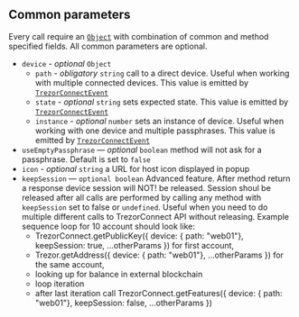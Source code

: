 ## Common parameters
Every call require an [`Object`](https://developer.mozilla.org/en-US/docs/Web/JavaScript/Reference/Global_Objects/Object) with combination of common and method specified fields.
All common parameters are optional.

* `device` - *optional* `Object`
    - `path` - *obligatory* `string` call to a direct device. Useful when working with multiple connected devices. This value is emitted by [`TrezorConnectEvent`](../events.md)
    - `state` - *optional* `string` sets expected state. This value is emitted by [`TrezorConnectEvent`](../events.md)
    - `instance` - *optional* `number` sets an instance of device. Useful when working with one device and multiple passphrases. This value is emitted by [`TrezorConnectEvent`](../events.md)
* `useEmptyPassphrase` — *optional* `boolean` method will not ask for a passphrase. Default is set to `false`
* `icon` - *optional* `string` a URL for host icon displayed in popup
* `keepSession` — `optional boolean` Advanced feature. After method return a response device session will NOT! be released. Session shoul be released after all calls are performed by calling any method with `keepSession` set to false or `undefined`. Useful when you need to do multiple different calls to TrezorConnect API without releasing. Example sequence loop for 10 account should look like: 
    - TrezorConnect.getPublicKey({ device: { path: "web01"}, keepSession: true, ...otherParams }) for first account,
    - Trezor.getAddress({ device: { path: "web01"}, ...otherParams }) for the same account,
    - looking up for balance in external blockchain
    - loop iteration
    - after last iteration call TrezorConnect.getFeatures({ device: { path: "web01"}, keepSession: false, ...otherParams })
